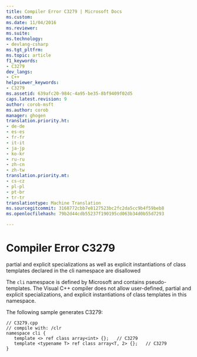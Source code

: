 ```yaml
---
title: Compiler Error C3279 | Microsoft Docs
ms.custom: 
ms.date: 11/04/2016
ms.reviewer: 
ms.suite: 
ms.technology:
- devlang-csharp
ms.tgt_pltfrm: 
ms.topic: article
f1_keywords:
- C3279
dev_langs:
- C++
helpviewer_keywords:
- C3279
ms.assetid: 639afc20-984c-4a95-be35-8bf9409f02d5
caps.latest.revision: 9
author: corob-msft
ms.author: corob
manager: ghogen
translation.priority.ht:
- de-de
- es-es
- fr-fr
- it-it
- ja-jp
- ko-kr
- ru-ru
- zh-cn
- zh-tw
translation.priority.mt:
- cs-cz
- pl-pl
- pt-br
- tr-tr
translationtype: Machine Translation
ms.sourcegitcommit: 3168772cbb7e8127523bc2fc2da5cc9b4f59beb8
ms.openlocfilehash: 79b2d44cdb55237f190195cd063b34d0b55d7293

---
```

# Compiler Error C3279
partial and explicit specializations as well as explicit instantiations of class templates declared in the cli namespace are disallowed  
  
 The `cli` namespace is defined by Microsoft and contains pseudo-templates. The Visual C++ compiler does not allow user-defined, partial and explicit specializations, and explicit instantiations of class templates in this namespace.  
  
 The following sample generates C3279:  
  
```  
// C3279.cpp  
// compile with: /clr  
namespace cli {  
   template <> ref class array<int> {};   // C3279  
   template <typename T> ref class array<T, 2> {};   // C3279  
}  
```


<!--HONumber=Jan17_HO1-->


